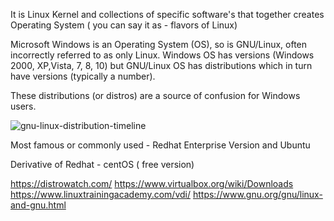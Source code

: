 It is Linux Kernel and collections of specific software's that together creates Operating System ( you can say it as - flavors of Linux) 

Microsoft Windows is an Operating System (OS), so is GNU/Linux, often incorrectly referred to as only Linux. Windows OS has versions (Windows 2000, XP,Vista, 7, 8, 10) but GNU/Linux OS has distributions which in turn have versions (typically a number). 

These distributions (or distros) are a source of confusion for Windows users.


![gnu-linux-distribution-timeline](https://github.com/ashrafkgit/Linux/assets/134578702/315968fc-bd16-4be4-9ecd-4447a27b513d)


Most famous or commonly used - Redhat Enterprise Version and Ubuntu 

Derivative of Redhat - centOS ( free version) 

https://distrowatch.com/ 
https://www.virtualbox.org/wiki/Downloads 
https://www.linuxtrainingacademy.com/vdi/
https://www.gnu.org/gnu/linux-and-gnu.html

